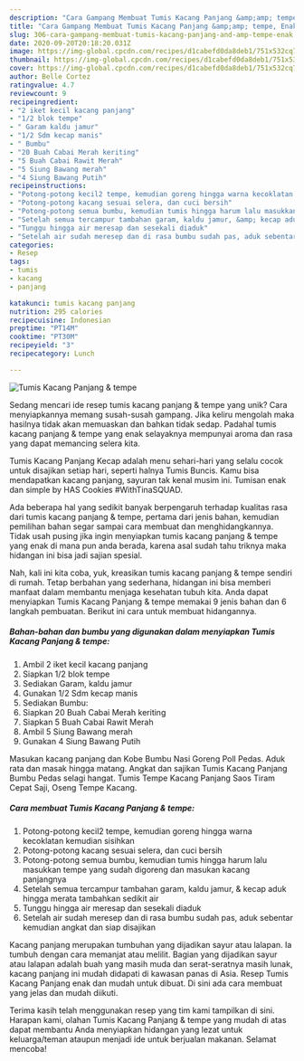 ```yaml
---
description: "Cara Gampang Membuat Tumis Kacang Panjang &amp;amp; tempe, Enak"
title: "Cara Gampang Membuat Tumis Kacang Panjang &amp;amp; tempe, Enak"
slug: 306-cara-gampang-membuat-tumis-kacang-panjang-and-amp-tempe-enak
date: 2020-09-20T20:18:20.031Z
image: https://img-global.cpcdn.com/recipes/d1cabefd0da8deb1/751x532cq70/tumis-kacang-panjang-tempe-foto-resep-utama.jpg
thumbnail: https://img-global.cpcdn.com/recipes/d1cabefd0da8deb1/751x532cq70/tumis-kacang-panjang-tempe-foto-resep-utama.jpg
cover: https://img-global.cpcdn.com/recipes/d1cabefd0da8deb1/751x532cq70/tumis-kacang-panjang-tempe-foto-resep-utama.jpg
author: Belle Cortez
ratingvalue: 4.7
reviewcount: 9
recipeingredient:
- "2 iket kecil kacang panjang"
- "1/2 blok tempe"
- " Garam kaldu jamur"
- "1/2 Sdm kecap manis"
- " Bumbu"
- "20 Buah Cabai Merah keriting"
- "5 Buah Cabai Rawit Merah"
- "5 Siung Bawang merah"
- "4 Siung Bawang Putih"
recipeinstructions:
- "Potong-potong kecil2 tempe, kemudian goreng hingga warna kecoklatan kemudian sisihkan"
- "Potong-potong kacang sesuai selera, dan cuci bersih"
- "Potong-potong semua bumbu, kemudian tumis hingga harum lalu masukkan tempe yang sudah digoreng dan masukan kacang panjangnya"
- "Setelah semua tercampur tambahan garam, kaldu jamur, &amp; kecap aduk hingga merata tambahkan sedikit air"
- "Tunggu hingga air meresap dan sesekali diaduk"
- "Setelah air sudah meresep dan di rasa bumbu sudah pas, aduk sebentar kemudian angkat dan siap disajikan"
categories:
- Resep
tags:
- tumis
- kacang
- panjang

katakunci: tumis kacang panjang 
nutrition: 295 calories
recipecuisine: Indonesian
preptime: "PT14M"
cooktime: "PT30M"
recipeyield: "3"
recipecategory: Lunch

---
```



![Tumis Kacang Panjang &amp; tempe](https://img-global.cpcdn.com/recipes/d1cabefd0da8deb1/751x532cq70/tumis-kacang-panjang-tempe-foto-resep-utama.jpg)

Sedang mencari ide resep tumis kacang panjang &amp; tempe yang unik? Cara menyiapkannya memang susah-susah gampang. Jika keliru mengolah maka hasilnya tidak akan memuaskan dan bahkan tidak sedap. Padahal tumis kacang panjang &amp; tempe yang enak selayaknya mempunyai aroma dan rasa yang dapat memancing selera kita.

Tumis Kacang Panjang Kecap adalah menu sehari-hari yang selalu cocok untuk disajikan setiap hari, seperti halnya Tumis Buncis. Kamu bisa mendapatkan kacang panjang, sayuran tak kenal musim ini. Tumisan enak dan simple by HAS Cookies #WithTinaSQUAD.

Ada beberapa hal yang sedikit banyak berpengaruh terhadap kualitas rasa dari tumis kacang panjang &amp; tempe, pertama dari jenis bahan, kemudian pemilihan bahan segar sampai cara membuat dan menghidangkannya. Tidak usah pusing jika ingin menyiapkan tumis kacang panjang &amp; tempe yang enak di mana pun anda berada, karena asal sudah tahu triknya maka hidangan ini bisa jadi sajian spesial.


Nah, kali ini kita coba, yuk, kreasikan tumis kacang panjang &amp; tempe sendiri di rumah. Tetap berbahan yang sederhana, hidangan ini bisa memberi manfaat dalam membantu menjaga kesehatan tubuh kita. Anda dapat menyiapkan Tumis Kacang Panjang &amp; tempe memakai 9 jenis bahan dan 6 langkah pembuatan. Berikut ini cara untuk membuat hidangannya.

<!--inarticleads1-->

##### Bahan-bahan dan bumbu yang digunakan dalam menyiapkan Tumis Kacang Panjang &amp; tempe:

1. Ambil 2 iket kecil kacang panjang
1. Siapkan 1/2 blok tempe
1. Sediakan  Garam, kaldu jamur
1. Gunakan 1/2 Sdm kecap manis
1. Sediakan  Bumbu:
1. Siapkan 20 Buah Cabai Merah keriting
1. Siapkan 5 Buah Cabai Rawit Merah
1. Ambil 5 Siung Bawang merah
1. Gunakan 4 Siung Bawang Putih


Masukan kacang panjang dan Kobe Bumbu Nasi Goreng Poll Pedas. Aduk rata dan masak hingga matang. Angkat dan sajikan Tumis Kacang Panjang Bumbu Pedas selagi hangat. Tumis Tempe Kacang Panjang Saos Tiram Cepat Saji, Oseng Tempe Kacang. 

<!--inarticleads2-->

##### Cara membuat Tumis Kacang Panjang &amp; tempe:

1. Potong-potong kecil2 tempe, kemudian goreng hingga warna kecoklatan kemudian sisihkan
1. Potong-potong kacang sesuai selera, dan cuci bersih
1. Potong-potong semua bumbu, kemudian tumis hingga harum lalu masukkan tempe yang sudah digoreng dan masukan kacang panjangnya
1. Setelah semua tercampur tambahan garam, kaldu jamur, &amp; kecap aduk hingga merata tambahkan sedikit air
1. Tunggu hingga air meresap dan sesekali diaduk
1. Setelah air sudah meresep dan di rasa bumbu sudah pas, aduk sebentar kemudian angkat dan siap disajikan


Kacang panjang merupakan tumbuhan yang dijadikan sayur atau lalapan. Ia tumbuh dengan cara memanjat atau melilit. Bagian yang dijadikan sayur atau lalapan adalah buah yang masih muda dan serat-seratnya masih lunak, kacang panjang ini mudah didapati di kawasan panas di Asia. Resep Tumis Kacang Panjang enak dan mudah untuk dibuat. Di sini ada cara membuat yang jelas dan mudah diikuti. 

Terima kasih telah menggunakan resep yang tim kami tampilkan di sini. Harapan kami, olahan Tumis Kacang Panjang &amp; tempe yang mudah di atas dapat membantu Anda menyiapkan hidangan yang lezat untuk keluarga/teman ataupun menjadi ide untuk berjualan makanan. Selamat mencoba!
